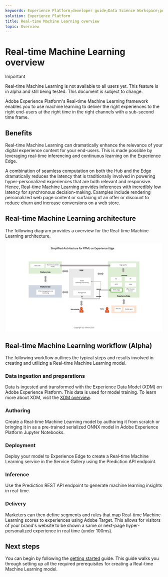 ```yaml
---
keywords: Experience Platform;developer guide;Data Science Workspace;popular topics;Real time machine learning;
solution: Experience Platform
title: Real-time Machine Learning overview
topic: Overview
---
```


# Real-time Machine Learning overview

>[!IMPORTANT]
>Real-time Machine Learning is not available to all users yet. This feature is in alpha and still being tested. This document is subject to change.

Adobe Experience Platform's Real-time Machine Learning framework enables you to use machine learning to deliver the right experiences to the right end-users at the right time in the right channels with a sub-second time frame.

## Benefits

Real-time Machine Learning can dramatically enhance the relevance of your digital experience content for your end-users. This is made possible by leveraging real-time inferencing and continuous learning on the Experience Edge.

A combination of seamless computation on both the Hub and the Edge dramatically reduces the latency that is traditionally involved in powering hyper-personalized experiences that are both relevant and responsive. Hence, Real-time Machine Learning provides inferences with incredibly low latency for synchronous decision-making. Examples include rendering personalized web page content or surfacing of an offer or discount to reduce churn and increase conversions on a web store.

## Real-time Machine Learning architecture

The following diagram provides a overview for the Real-time Machine Learning architecture.

![Simplified overview](../images/rtml/simple-overview.png)

## Real-time Machine Learning workflow (Alpha)

The following workflow outlines the typical steps and results involved in creating and utilizing a Real-time Machine Learning model.

### Data ingestion and preparations

Data is ingested and transformed with the Experience Data Model (XDM) on Adobe Experience Platform. This data is used for model training. To learn more about XDM, visit the [XDM overview](../../xdm/home.md).

### Authoring

Create a Real-time Machine Learning model by authoring it from scratch or bringing it in as a pre-trained serialized ONNX model in Adobe Experience Platform Jupyter Notebooks.

### Deployment

Deploy your model to Experience Edge to create a Real-time Machine Learning service in the Service Gallery using the Prediction API endpoint.

### Inference

Use the Prediction REST API endpoint to generate machine learning insights in real-time.

### Delivery

Marketers can then define segments and rules that map Real-time Machine Learning scores to experiences using Adobe Target. This allows for visitors of your brand's website to be shown a same or next-page hyper-personalized experience in real time (under 100ms).

## Next steps

You can begin by following the [getting started](./getting-started.md) guide. This guide walks you through setting up all the required prerequisites for creating a Real-time Machine Learning model.

